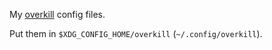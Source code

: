 My [overkill](https://github.com/Stebalien/overkill) config files.

Put them in `$XDG_CONFIG_HOME/overkill` (`~/.config/overkill`).
